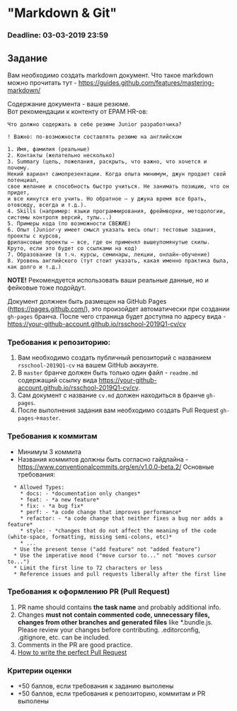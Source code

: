 #  "Markdown & Git"

### Deadline: 03-03-2019 23:59

## Задание 
Вам необходимо создать markdown документ. Что такое markdown можно прочитать тут - https://guides.github.com/features/mastering-markdown/

Содержание документа - ваше резюме.  
Вот рекомендации к контенту от EPAM HR-ов:
```
Что должно содержать в себе резюме Junior разработчика?
 
! Важно: по-возможности составлять резюме на английском

1. Имя, фамилия (реальные)
2. Контакты (желательно несколько)
3. Summary (цель, пожелания, раскрыть, что важно, что хочется и почему. 
Некий вариант самопрезентации. Когда опыта минимум, джун продает свой потенциал, 
свое желание и способность быстро учиться. Не занимать позицию, что он придет, 
и все кинутся его учить. Но обратное – у джуна время все брать, отовсюду, всегда и т.д.).
4. Skills (например: языки программирования, фреймворки, методологии, системы контроля версий, тулы...)
5. Примеры кода (по возможности СВЕЖИЕ)
6. Опыт (Junior-у имеет смысл указать весь опыт: тестовые задания, проекты с курсов,
фрилансовые проекты – все, где он применял вышеупомянутые скилы. 
Круто, если это будет со ссылками на код)
7. Образование (в т.ч. курсы, семинары, лекции, онлайн-обучение)
8. Уровень английского (тут стоит указать, какая именно практика была, как долго и т.д.) 
```
**NOTE!** Рекомендуется использовать ваши реальные данные, но и фейковые тоже подойдут. 

Документ должнен быть размещен на GitHub Pages (https://pages.github.com/), это произойдет автоматически при создании `gh-pages` бранча. После чего страница будет доступна по адресу вида - https://your-github-account.github.io/rsschool-2019Q1-cv/cv  

### Требования к репозиторию: 
1. Вам необходимо создать публичный репозиторий c названием  `rsschool-2019Q1-cv` на вашем GitHub аккаунте.
2. В `master` бранче должен быть только один файл - `readme.md` содержащий ссылку вида https://your-github-account.github.io/rsschool-2019Q1-cv/cv. 
3. Сам документ с название `cv.md` должен находиться в бранче `gh-pages`. 
4. После выполнения задания вам необходимо создать Pull Request `gh-pages`->`master`.

### Требования к коммитам
- Минимум 3 коммита
- Названия коммитов должны быть согласно гайдлайна - https://www.conventionalcommits.org/en/v1.0.0-beta.2/ 
Основные требования:
```
  * Allowed Types:
    * docs: - *documentation only changes*
    * feat: - *a new feature*
    * fix: - *a bug fix*
    * perf: - *a code change that improves performance*
    * refactor: - *a code change that neither fixes a bug nor adds a feature*
    * style: - *сhanges that do not affect the meaning of the code (white-space, formatting, missing semi-colons, etc)*
    * ...
  * Use the present tense ("add feature" not "added feature")
  * Use the imperative mood ("move cursor to..." not "moves cursor to...")
  * Limit the first line to 72 characters or less
  * Reference issues and pull requests liberally after the first line
```

### Требования к оформлению PR (Pull Request)
1. PR name should contains **the task name** and probably additional info.
2. Changes **must not contain commented code, unnecessary files, changes from other branches and generated files** like *.bundle.js. Please review your changes before contributing. .editorconfig, .gitignore, etc. can be included.
3. Comments in the PR are good practice.
4. [How to write the perfect Pull Request](https://github.com/blog/1943-how-to-write-the-perfect-pull-request)


### Критерии оценки
- +50 баллов, если требования к заданию выполены
- +50 баллов, если требования к репозиторию, коммитам и PR выполены
